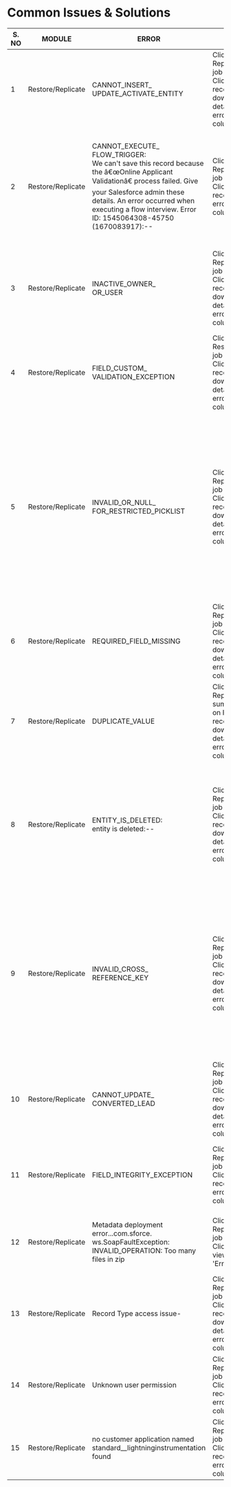 # Common Issues & Solutions



<table data-full-width="true"><thead><tr><th width="97">S. NO</th><th width="166">MODULE</th><th width="178">ERROR</th><th width="179">STEPS TO DEBUG</th><th width="146">REASON FOR ERROR</th><th>RESOLUTION</th></tr></thead><tbody><tr><td>1</td><td>Restore/Replicate</td><td>CANNOT_INSERT_<br>UPDATE_ACTIVATE_ENTITY</td><td>Click on Replicate/restore job summary-> Click on Failure records-> download details-> view error in 'Error' column</td><td>This error is a result of an issue stemming from a trigger in the Org.</td><td>Temporarily disable the trigger and rerun the job to restore/replicate failed records.</td></tr><tr><td>2</td><td>Restore/Replicate</td><td>CANNOT_EXECUTE_<br>FLOW_TRIGGER:<br>We can't save this record because the â€œOnline Applicant Validationâ€ process failed. Give your Salesforce admin these details. An error occurred when executing a flow interview. Error ID: 1545064308-45750 (1670083917):--</td><td>Click on Replicate/restore job summary-> Click on Failure records-> view error in 'Error' column</td><td>This error typically indicates that there is a Process Builder process/flow in place which is causing the upsert operation to fail.</td><td><ol><li>Locate the process builder process/flow that caused the error.</li><li>Temporarily disable the automation and rerun the job to restore/replicate failed records.</li></ol></td></tr><tr><td>3</td><td>Restore/Replicate</td><td>INACTIVE_OWNER_<br>OR_USER</td><td>Click on Replicate/Restore job summary-> Click on Failure records-> download details-> view error in 'Error' column</td><td>This error is due to the owner of the records on the source org is inactive in the destination org.</td><td>Enable "Set Audit Fields upon Record Creation" and "Update Records with Inactive Owners" permissions in Salesforce setting. (<a href="https://help.salesforce.com/articleView?id=000334870&#x26;type=1&#x26;mode=1">LEARN MORE</a>)</td></tr><tr><td>4</td><td>Restore/Replicate</td><td>FIELD_CUSTOM_<br>VALIDATION_EXCEPTION</td><td>Click on Restore/Replicate job summary-> Click on Failure records-> download details-> view error in 'Error' column</td><td>This error is due to validation rules applied to certain fields.</td><td>Disable validation rules in the restore modal in the final step of the restore process.</td></tr><tr><td>5</td><td>Restore/Replicate</td><td>INVALID_OR_NULL_<br>FOR_RESTRICTED_PICKLIST</td><td>Click on Replicate/restore job summary-> Click on Failure records-> download details-> view error in 'Error' column</td><td>Such failures occur when the destination org doesn't have the value enabled that is selected in the source org.</td><td><ol><li>If the object has multiple record types enabled in the source org, then the values for the record types must be also be enabled in the destination org.</li><li>If the object does not have a record type enabled, then the pick-list values for the object should be enabled in the destination org.</li></ol></td></tr><tr><td>6</td><td>Restore/Replicate</td><td>REQUIRED_FIELD_MISSING</td><td>Click on Replicate/Restore job summary-> Click on Failure records-> download details-> view error in 'Error' column</td><td>Such errors occur when failure of a parent record leads to the failure of some of its related records</td><td>Check the fields that failed. Restore the corresponding failed parent records first, then restore failed related records.</td></tr><tr><td>7</td><td>Restore/Replicate</td><td>DUPLICATE_VALUE</td><td>Click on Replicate job summary-> Click on Failure records-> download details-> view error in 'Error' column</td><td>Such failures occur when such records are already present in the destination</td><td>Existing automation is blocking the upsert operation. Try disabling the automation if necessary.</td></tr><tr><td>8</td><td>Restore/Replicate</td><td>ENTITY_IS_DELETED:<br>entity is deleted:--</td><td>Click on Replicate/restore job summary-> Click on Failure records-> download details-> view error in 'Error' column</td><td>This error occurs when at least one record in the upsert operation references a deleted record in the org</td><td><p>Identify record IDs that are causing the batch to fail. Once the records are identified:</p><ol><li>Modify the CSV file to reflect a different record or,</li><li>Recover the deleted record in the org.</li></ol></td></tr><tr><td>9</td><td>Restore/Replicate</td><td>INVALID_CROSS_<br>REFERENCE_KEY</td><td>Click on Replicate/restore job summary-> Click on Failure records-> download details-> view error in 'Error' column</td><td>The Parent record is not included in the job or permission issue(s) on the parent object or a lookup relationship is not included in the job</td><td><ol><li>Verify the parent object is included in the job.</li><li>Review the authenticated user who has access to the parent record that is referenced within the error.</li><li>If it is a lookup relationship ensure the parent object is included in the job</li></ol></td></tr><tr><td>10</td><td>Restore/Replicate</td><td>CANNOT_UPDATE_<br>CONVERTED_LEAD</td><td>Click on Replicate/restore job summary-> Click on Failure records-> download details-> view error in 'Error' column</td><td>A Lead record once converted (to a contact) becomes read-only. You cannot update such leads.</td><td>You can check if the lead is converted by checking the <strong>isConverted</strong> field.</td></tr><tr><td>11</td><td>Restore/Replicate</td><td>FIELD_INTEGRITY_EXCEPTION</td><td>Click on Replicate/restore job summary-> Click on Failure records-> view error in 'Error' column</td><td>This error mostly occurs when upsert tried to populate a lookup field with a wrong ID.</td><td>Need to pass the correct Id for a lookup field.</td></tr><tr><td>12</td><td>Restore/Replicate</td><td>Metadata deployment error...com.sforce.<br>ws.SoapFaultException: INVALID_OPERATION: Too many files in zip</td><td>Click on Replicate/restore job summary-> Click on logs-> view error the 'Error'</td><td>More than 10,000 files are there in the .zip file. It violates a governor limit</td><td>Reduce the number of metadata components restored/replicated in each job.</td></tr><tr><td>13</td><td>Restore/Replicate</td><td>Record Type access issue-</td><td>Click on Replicate/restore job summary-> Click on Failure records-> download details-> view error in 'Error' column</td><td>Salesforce user authenticated on Vault doesn’t have access to some record types of an object(s)</td><td>Give appropriate access user-profiles and permissions to the Salesforce user authenticated on Vault</td></tr><tr><td>14</td><td>Restore/Replicate</td><td>Unknown user permission</td><td>Click on Replicate/restore job summary-> Click on Failure records-> view error in 'Error' column</td><td><br></td><td>Assign the user to the desired permission set in Salesforce.</td></tr><tr><td>15</td><td>Restore/Replicate</td><td>no customer application named standard__lightninginstrumentation found</td><td>Click on Replicate/restore job summary-> Click on Failure records-> view error in 'Error' column</td><td><br></td><td>Dependency missing, restore/replicate standard__lightning<br>instrumentation</td></tr></tbody></table>
